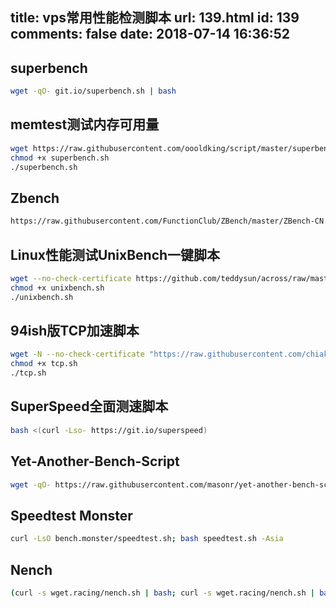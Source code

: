 title: vps常用性能检测脚本
url: 139.html
id: 139
comments: false
date: 2018-07-14 16:36:52
---
superbench
----------
```bash
wget -qO- git.io/superbench.sh | bash
```

  

memtest测试内存可用量
--------------
```bash
wget https://raw.githubusercontent.com/oooldking/script/master/superbench.sh 
chmod +x superbench.sh 
./superbench.sh
```

  

Zbench
------
```bash
https://raw.githubusercontent.com/FunctionClub/ZBench/master/ZBench-CN.sh && bash ZBench-CN.sh
```

  

Linux性能测试UnixBench一键脚本
----------------------
```bash
wget --no-check-certificate https://github.com/teddysun/across/raw/master/unixbench.sh 
chmod +x unixbench.sh 
./unixbench.sh
```

  

94ish版TCP加速脚本
-------------
```bash
wget -N --no-check-certificate "https://raw.githubusercontent.com/chiakge/Linux-NetSpeed/master/tcp.sh"
chmod +x tcp.sh
./tcp.sh
```

  

SuperSpeed全面测速脚本
----------------
```bash
bash <(curl -Lso- https://git.io/superspeed)
```

  

Yet-Another-Bench-Script
------------------------
```bash
wget -qO- https://raw.githubusercontent.com/masonr/yet-another-bench-script/master/yabs.sh | bash
```

  

Speedtest Monster
-----------------
```bash
curl -LsO bench.monster/speedtest.sh; bash speedtest.sh -Asia
```

Nench
-----
```bash
(curl -s wget.racing/nench.sh | bash; curl -s wget.racing/nench.sh | bash) 2>&1 | tee nench.log
```

